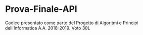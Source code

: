# Prova-Finale-API
Codice presentato come parte del Progetto di Algoritmi e Principi dell'Informatica A.A. 2018-2019. Voto 30L

